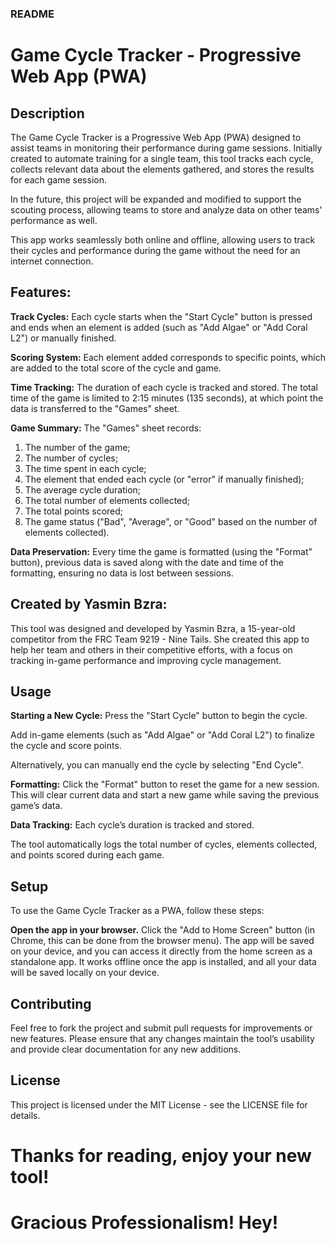 ### README
# Game Cycle Tracker - Progressive Web App (PWA)

## Description
The Game Cycle Tracker is a Progressive Web App (PWA) designed to assist teams in monitoring their performance during game sessions. Initially created to automate training for a single team, this tool tracks each cycle, collects relevant data about the elements gathered, and stores the results for each game session.

In the future, this project will be expanded and modified to support the scouting process, allowing teams to store and analyze data on other teams' performance as well.

This app works seamlessly both online and offline, allowing users to track their cycles and performance during the game without the need for an internet connection.

## Features:
**Track Cycles:** Each cycle starts when the "Start Cycle" button is pressed and ends when an element is added (such as "Add Algae" or "Add Coral L2") or manually finished.

**Scoring System:** Each element added corresponds to specific points, which are added to the total score of the cycle and game.

**Time Tracking:** The duration of each cycle is tracked and stored. The total time of the game is limited to 2:15 minutes (135 seconds), at which point the data is transferred to the "Games" sheet.

**Game Summary:** The "Games" sheet records:
1. The number of the game;
2. The number of cycles;
3. The time spent in each cycle;
4. The element that ended each cycle (or "error" if manually finished);
5. The average cycle duration;
6. The total number of elements collected;
7. The total points scored;
8. The game status ("Bad", "Average", or "Good" based on the number of elements collected).

**Data Preservation:** Every time the game is formatted (using the "Format" button), previous data is saved along with the date and time of the formatting, ensuring no data is lost between sessions.

## Created by Yasmin Bzra:
This tool was designed and developed by Yasmin Bzra, a 15-year-old competitor from the FRC Team 9219 - Nine Tails. She created this app to help her team and others in their competitive efforts, with a focus on tracking in-game performance and improving cycle management.

## Usage
**Starting a New Cycle:**
Press the "Start Cycle" button to begin the cycle.

Add in-game elements (such as "Add Algae" or "Add Coral L2") to finalize the cycle and score points.

Alternatively, you can manually end the cycle by selecting "End Cycle".

**Formatting:**
Click the "Format" button to reset the game for a new session. This will clear current data and start a new game while saving the previous game’s data.

**Data Tracking:**
Each cycle’s duration is tracked and stored.

The tool automatically logs the total number of cycles, elements collected, and points scored during each game.

## Setup
To use the Game Cycle Tracker as a PWA, follow these steps:

**Open the app in your browser.**
Click the "Add to Home Screen" button (in Chrome, this can be done from the browser menu).
The app will be saved on your device, and you can access it directly from the home screen as a standalone app.
It works offline once the app is installed, and all your data will be saved locally on your device.

## Contributing
Feel free to fork the project and submit pull requests for improvements or new features. Please ensure that any changes maintain the tool’s usability and provide clear documentation for any new additions.

## License
This project is licensed under the MIT License - see the LICENSE file for details.

# Thanks for reading, enjoy your new tool!
# Gracious Professionalism! Hey!
